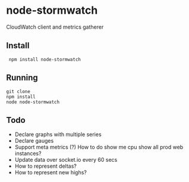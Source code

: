 # node-stormwatch

CloudWatch client and metrics gatherer


## Install


     npm install node-stormwatch

## Running

    git clone
    npm install
    node node-stormwatch

## Todo

 * Declare graphs with multiple series
 * Declare gauges
 * Support meta metrics (?) How to do show me cpu show all prod web instances?
 * Update data over socket.io every 60 secs
 * How to represent deltas?
 * How to represent new highs?